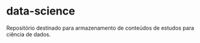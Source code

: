 # data-science
Repositório destinado para armazenamento de conteúdos de estudos para ciência de dados.
